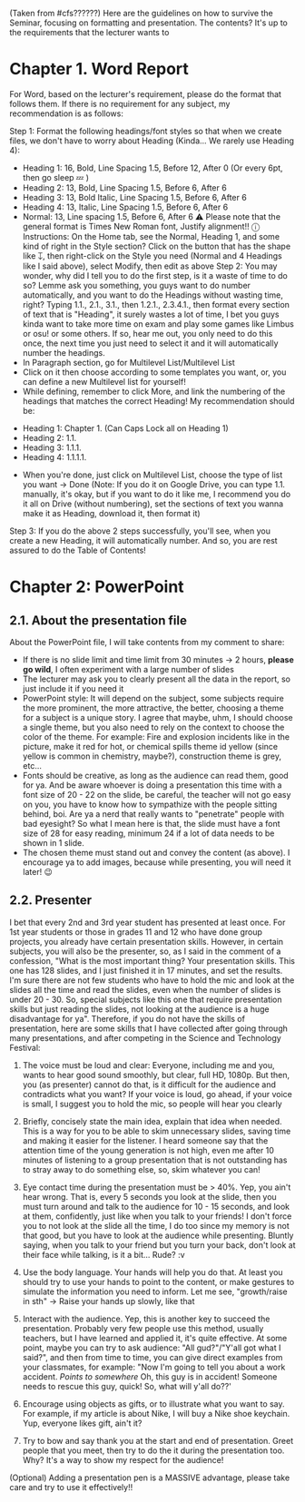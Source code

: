 (Taken from #cfs??????)
Here are the guidelines on how to survive the Seminar, focusing on formatting and presentation. The contents? It's up to the requirements that the lecturer wants to 

# Chapter 1. Word Report

For Word, based on the lecturer's requirement, please do the format that follows them. If there is no requirement for any subject, my recommendation is as follows:

Step 1: Format the following headings/font styles so that when we create files, we don't have to worry about Heading (Kinda... We rarely use Heading 4):
+ Heading 1: 16, Bold, Line Spacing 1.5, Before 12, After 0 (Or every 6pt, then go sleep :zzz: )
+ Heading 2: 13, Bold, Line Spacing 1.5, Before 6, After 6
+ Heading 3: 13, Bold Italic, Line Spacing 1.5, Before 6, After 6
+ Heading 4: 13, Italic, Line Spacing 1.5, Before 6, After 6
+ Normal: 13, Line spacing 1.5, Before 6, After 6
⚠ Please note that the general format is Times New Roman font, Justify alignment!!
ⓘ Instructions: On the Home tab, see the Normal, Heading 1, and some kind of <censored> right in the Style section? Click on the button that has the shape like ↧, then right-click on the Style you need (Normal and 4 Headings like I said above), select Modify, then edit as above
Step 2: You may wonder, why did I tell you to do the first step, is it a waste of time to do so? Lemme ask you something, you guys want to do number automatically, and you want to do the Headings without wasting time, right? Typing 1.1., 2.1., 3.1., then 1.2.1., 2.3.4.1., then format every section of text that is "Heading", it surely wastes a lot of time, I bet you guys kinda want to take more time on exam and play some games like Limbus or osu! or some others. If so, hear me out, you only need to do this once, the next time you just need to select it and it will automatically number the headings.
+ In Paragraph section, go for Multilevel List/Multilevel List
+ Click on it then choose according to some templates you want, or, you can define a new Multilevel list for yourself!
+ While defining, remember to click More, and link the numbering of the headings that matches the correct Heading! My recommendation should be:
- Heading 1: Chapter 1. (Can Caps Lock all on Heading 1)
- Heading 2: 1.1.
- Heading 3: 1.1.1.
- Heading 4: 1.1.1.1.

+ When you're done, just click on Multilevel List, choose the type of list you want -> Done
(Note: If you do it on Google Drive, you can type 1.1. manually, it's okay, but if you want to do it like me, I recommend you do it all on Drive (without numbering), set the sections of text you wanna make it as Heading, download it, then format it)

Step 3: If you do the above 2 steps successfully, you'll see, when you create a new Heading, it will automatically number. And so, you are rest assured to do the Table of Contents!

# Chapter 2: PowerPoint
## 2.1. About the presentation file

About the PowerPoint file, I will take contents from my comment to share:

+ If there is no slide limit and time limit from 30 minutes -> 2 hours, **please go wild**, I often experiment with a large number of slides
+ The lecturer may ask you to clearly present all the data in the report, so just include it if you need it
+ PowerPoint style: It will depend on the subject, some subjects require the more prominent, the more attractive, the better, choosing a theme for a subject is a unique story. I agree that maybe, uhm, I should choose a single theme, but you also need to rely on the context to choose the color of the theme. For example: Fire and explosion incidents like in the picture, make it red for hot, or chemical spills theme id yellow (since yellow is common in chemistry, maybe?), construction theme is grey, etc... 
+ Fonts should be creative, as long as the audience can read them, good for ya. And be aware whoever is doing a presentation this time with a font size of 20 - 22 on the slide, be careful, the teacher will not go easy on you, you have to know how to sympathize with the people sitting behind, boi. Are ya a nerd that really wants to "penetrate" people with bad eyesight?
So what I mean here is that, the slide must have a font size of 28 for easy reading, minimum 24 if a lot of data needs to be shown in 1 slide.
+ The chosen theme must stand out and convey the content (as above). I encourage ya to add images, because while presenting, you will need it later! :wink:

## 2.2. Presenter
I bet that every 2nd and 3rd year student has presented at least once. For 1st year students or those in grades 11 and 12 who have done group projects, you already have certain presentation skills. However, in certain subjects, you will also be the presenter, so, as I said in the comment of a confession, "What is the most important thing? Your presentation skills. This one has 128 slides, and I just finished it in 17 minutes, and set the results. I'm sure there are not few students who have to hold the mic and look at the slides all the time and read the slides, even when the number of slides is under 20 - 30. So, special subjects like this one that require presentation skills but just reading the slides, not looking at the audience is a huge disadvantage for ya". Therefore, if you do not have the skills of presentation, here are some skills that I have collected after going through many presentations, and after competing in the Science and Technology Festival:

1. The voice must be loud and clear: Everyone, including me and you, wants to hear good sound smoothly, but clear, full HD, 1080p. But then, you (as presenter) cannot do that, is it difficult for the audience and contradicts what you want? If your voice is loud, go ahead, if your voice is small, I suggest you to hold the mic, so people will hear you clearly

2. Briefly, concisely state the main idea, explain that idea when needed. This is a way for you to be able to skim unnecessary slides, saving time and making it easier for the listener. I heard someone say that the attention time of the young generation is not high, even me after 10 minutes of listening to a group presentation that is not outstanding has to stray away to do something else, so, skim whatever you can!

3. Eye contact time during the presentation must be > 40%. Yep, you ain't hear wrong. That is, every 5 seconds you look at the slide, then you must turn around and talk to the audience for 10 - 15 seconds, and look at them, confidently, just like when you talk to your friends! I don't force you to not look at the slide all the time, I do too since my memory is not that good, but you have to look at the audience while presenting. Bluntly saying, when you talk to your friend but you turn your back, don't look at their face while talking, is it a bit... Rude? :v

4. Use the body language. Your hands will help you do that. At least you should try to use your hands to point to the content, or make gestures to simulate the information you need to inform. Let me see, "growth/raise in sth" -> Raise your hands up slowly, like that

5. Interact with the audience. Yep, this is another key to succeed the presentation. Probably very few people use this method, usually teachers, but I have learned and applied it, it's quite effective. At some point, maybe you can try to ask audience: "All gud?"/"Y'all got what I said?", and then from time to time, you can give direct examples from your classmates, for example: "Now I'm going to tell you about a work accident. *Points to somewhere* Oh, this guy is in accident! Someone needs to rescue this guy, quick! So, what will y'all do??'

6. Encourage using objects as gifts, or to illustrate what you want to say. For example, if my article is about Nike, I will buy a Nike shoe keychain. Yup, everyone likes gift, ain't it?

7. Try to bow and say thank you at the start and end of presentation. Greet people that you meet, then try to do the it during the presentation too. Why? It's a way to show my respect for the audience!

(Optional) Adding a presentation pen is a MASSIVE advantage, please take care and try to use it effectively!! 
